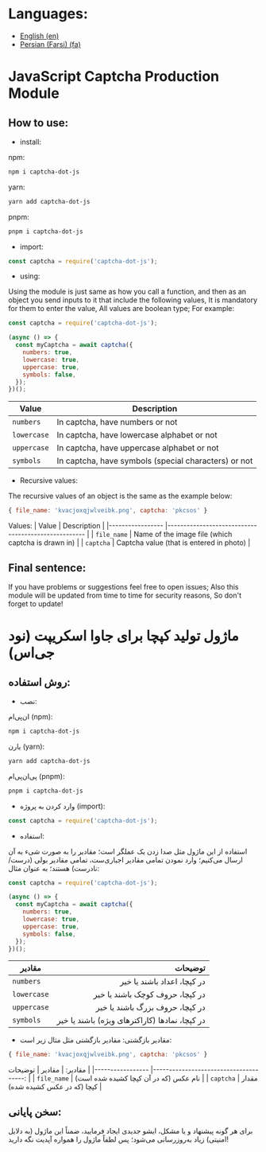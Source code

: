 # Languages:
- [English (en)](#javascript-captcha-production-module)
- [Persian (Farsi) (fa)](#%D9%85%D8%A7%DA%98%D9%88%D9%84-%D8%AA%D9%88%D9%84%DB%8C%D8%AF-%DA%A9%D9%BE%DA%86%D8%A7-%D8%A8%D8%B1%D8%A7%DB%8C-%D8%AC%D8%A7%D9%88%D8%A7-%D8%A7%D8%B3%DA%A9%D8%B1%DB%8C%D9%BE%D8%AA-%D9%86%D9%88%D8%AF-%D8%AC%DB%8C%D8%A7%D8%B3)

# JavaScript Captcha Production Module

## How to use:

- install:

npm:
```bash
npm i captcha-dot-js
```
yarn:
```bash
yarn add captcha-dot-js
```
pnpm:
```bash
pnpm i captcha-dot-js
```

- import:

```javascript
const captcha = require('captcha-dot-js');
```

- using:

Using the module is just same as how you call a function, and then as an object you send inputs to it that include the following values, It is mandatory for them to enter the value, All values are boolean type; For example:

```javascript
const captcha = require('captcha-dot-js');

(async () => {
  const myCaptcha = await captcha({
    numbers: true,
    lowercase: true,
    uppercase: true,
    symbols: false,
  });
})();
```

| Value           	| Description                                          	|
|-----------------	|------------------------------------------------------	|
| ```numbers```   	| In captcha, have numbers or not                      	|
| ```lowercase``` 	| In captcha, have lowercase alphabet or not           	|
| ```uppercase``` 	| In captcha, have uppercase alphabet or not           	|
| ```symbols```   	| In captcha, have symbols (special characters) or not 	|

- Recursive values:

‍‍The recursive values of an object is the same as the example below:

```javascript
{ file_name: 'kvacjoxqjwlveibk.png', captcha: 'pkcsos' }
```

Values:
| Value           	| Description                                        	|
|-----------------	|----------------------------------------------------	|
| ```file_name``` 	| Name of the image file (which captcha is drawn in) 	|
| ```captcha```   	| Captcha value (that is entered in photo)           	|

## Final sentence:

If you have problems or suggestions feel free to open issues; Also this module will be updated from time to time for security reasons, So don't forget to update!

#  ماژول تولید کپچا برای جاوا اسکریپت (نود جی‌اس)

## روش استفاده:

- نصب:

ان‌پی‌ام (npm):
```bash
npm i captcha-dot-js
```
یارن (yarn):
```bash
yarn add captcha-dot-js
```
پی‌ان‌پی‌ام (pnpm):
```bash
pnpm i captcha-dot-js
```

- وارد کردن به پروژه (import):
```javascript
const captcha = require('captcha-dot-js');
```

- استفاده:

استفاده از این ماژول مثل صدا زدن یک عملگر است؛ مقادیر را به صورت شیء به آن ارسال می‌کنیم؛ وارد نمودن تمامی مقادیر اجباری‌ست، تمامی مقادیر بولی (درست/نادرست) هستند؛ به عنوان مثال:
```javascript
const captcha = require('captcha-dot-js');

(async () => {
  const myCaptcha = await captcha({
    numbers: true,
    lowercase: true,
    uppercase: true,
    symbols: false,
  });
})();
```
| مقادیر          	|                                        توضیحات 	|
|-----------------	|-----------------------------------------------:	|
| ```numbers```   	|                    در کپچا، اعداد باشند یا خیر 	|
| ```lowercase``` 	|                در کپچا، حروف کوچک باشند یا خیر 	|
| ```uppercase``` 	|                در کپچا، حروف بزرگ باشند یا خیر 	|
| ```symbols```   	| در کپچا، نمادها (کاراکترهای ویژه) باشند یا خیر 	|

- مقادیر بازگشتی:
مقادیر بازگشتی مثل مثال زیر است:
```javascript
{ file_name: 'kvacjoxqjwlveibk.png', captcha: 'pkcsos' }
```

مقادیر:
| مقادیر          	|                               توضیحات 	|
|-----------------	|--------------------------------------:	|
| ```file_name``` 	| نام عکس (که در آن کپچا کشیده شده است) 	|
| ```captcha```   	|      مقدار کپچا (که در عکس کشیده شده) 	|
## سخن پایانی:
برای هر گونه پیشنهاد و یا مشکل، ایشو جدیدی ایجاد فرمایید، ضمناً این ماژول (به دلایل امنیتی) زیاد به‌روزرسانی می‌شود؛ پس لطفاً ماژول را همواره آپدیت نگه دارید!
